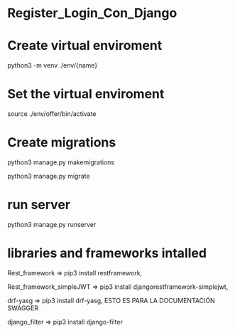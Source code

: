 # Register_Login_Con_Django

# Create virtual enviroment

python3 -m venv ./env/{name}


# Set the virtual enviroment

source ./env/offer/bin/activate

# Create migrations

python3 manage.py makemigrations

python3 manage.py migrate

# run server

python3 manage.py runserver

# libraries and frameworks intalled

Rest_framework => pip3 install restframework,

Rest_framework_simpleJWT => pip3 install djangorestframework-simplejwt,

drf-yasg => pip3 install drf-yasg, ESTO ES PARA LA DOCUMENTACIÓN SWAGGER

django_filter => pip3 install django-filter
